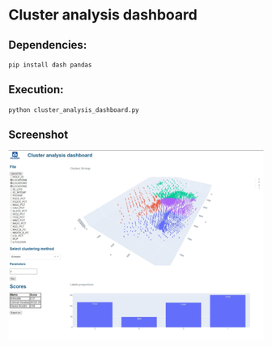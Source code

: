 # Cluster analysis dashboard

## Dependencies:

`pip install dash pandas`

## Execution:

`python cluster_analysis_dashboard.py`

## Screenshot

![screenshot](assets/ss.jpeg)
